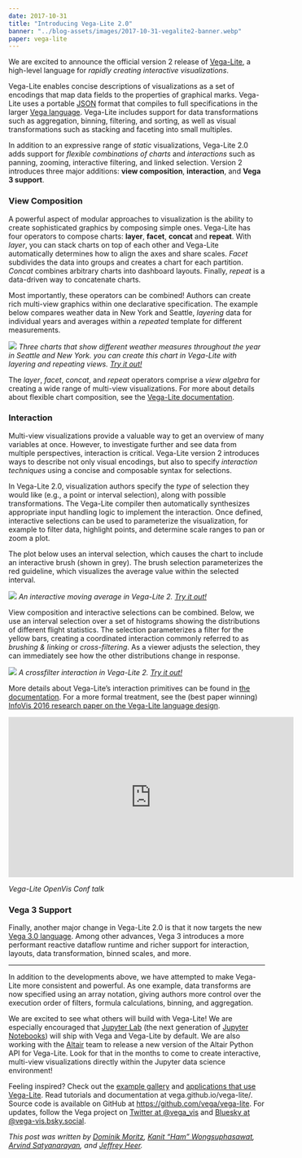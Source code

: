 ```yaml
---
date: 2017-10-31
title: "Introducing Vega-Lite 2.0"
banner: "../blog-assets/images/2017-10-31-vegalite2-banner.webp"
paper: vega-lite
---
```


We are excited to announce the official version 2 release of [Vega-Lite](https://vega.github.io/vega-lite/), a high-level language for *rapidly creating interactive visualizations*.

Vega-Lite enables concise descriptions of visualizations as a set of encodings that map data fields to the properties of graphical marks. Vega-Lite uses a portable [JSON](https://en.wikipedia.org/wiki/JSON) format that compiles to full specifications in the larger [Vega language](https://vega.github.io/vega/). Vega-Lite includes support for data transformations such as aggregation, binning, filtering, and sorting, as well as visual transformations such as stacking and faceting into small multiples.

In addition to an expressive range of *static* visualizations, Vega-Lite 2.0 adds support for *flexible combinations of charts* and *interactions* such as panning, zooming, interactive filtering, and linked selection. Version 2 introduces three major additions: **view composition**, **interaction**, and **Vega 3 support**.

### View Composition

A powerful aspect of modular approaches to visualization is the ability to create sophisticated graphics by composing simple ones. Vega-Lite has four operators to compose charts: **layer**, **facet**, **concat** and **repeat**. With *layer*, you can stack charts on top of each other and Vega-Lite automatically determines how to align the axes and share scales. *Facet* subdivides the data into groups and creates a chart for each partition. *Concat* combines arbitrary charts into dashboard layouts. Finally, *repeat* is a data-driven way to concatenate charts.

Most importantly, these operators can be combined! Authors can create rich multi-view graphics within one declarative specification. The example below compares weather data in New York and Seattle, *layering* data for individual years and averages within a *repeated* template for different measurements.

![](../blog-assets/images/2017-10-31-vegalite2-1.webp) 
*Three charts that show different weather measures throughout the year in Seattle and New York. you can create this chart in Vega-Lite with layering and repeating views. [Try it out!](https://vega.github.io/editor/#/examples/vega-lite/repeat_layer)*

The *layer*, *facet*, *concat*, and *repeat* operators comprise a *view algebra* for creating a wide range of multi-view visualizations. For more about details about flexible chart composition, see the [Vega-Lite documentation](https://vega.github.io/vega-lite/docs/composition.html).

### Interaction

Multi-view visualizations provide a valuable way to get an overview of many variables at once. However, to investigate further and see data from multiple perspectives, interaction is critical. Vega-Lite version 2 introduces ways to describe not only visual encodings, but also to specify *interaction techniques* using a concise and composable syntax for selections.

In Vega-Lite 2.0, visualization authors specify the *type* of selection they would like (e.g., a point or interval selection), along with possible transformations. The Vega-Lite compiler then automatically synthesizes appropriate input handling logic to implement the interaction. Once defined, interactive selections can be used to parameterize the visualization, for example to filter data, highlight points, and determine scale ranges to pan or zoom a plot.

The plot below uses an interval selection, which causes the chart to include an interactive brush (shown in grey). The brush selection parameterizes the red guideline, which visualizes the average value within the selected interval.

![](../blog-assets/images/2017-10-31-vegalite2-2.gif) 
*An interactive moving average in Vega-Lite 2. [Try it out!](https://vega.github.io/editor/#/examples/vega-lite/selection_layer_bar_month)*

View composition and interactive selections can be combined. Below, we use an interval selection over a set of histograms showing the distributions of different flight statistics. The selection parameterizes a filter for the yellow bars, creating a coordinated interaction commonly referred to as *brushing & linking* or *cross-filtering*. As a viewer adjusts the selection, they can immediately see how the other distributions change in response.

![](../blog-assets/images/2017-10-31-vegalite2-3.gif)
*A crossfilter interaction in Vega-Lite 2. [Try it out!](https://vega.github.io/editor/#/examples/vega-lite/interactive_layered_crossfilter)*

More details about Vega-Lite’s interaction primitives can be found in [the documentation](https://vega.github.io/vega-lite/docs/selection.html). For a more formal treatment, see the (best paper winning) [InfoVis 2016 research paper on the Vega-Lite language design](https://idl.cs.washington.edu/papers/vega-lite).

<iframe width="560" height="315" src="https://www.youtube.com/embed/9uaHRWj04D4?si=VwOIYbqaShcNitNY" title="YouTube video player" frameborder="0" allow="accelerometer; autoplay; clipboard-write; encrypted-media; gyroscope; picture-in-picture; web-share" referrerpolicy="strict-origin-when-cross-origin" allowfullscreen></iframe>

*Vega-Lite OpenVis Conf talk*

### Vega 3 Support

Finally, another major change in Vega-Lite 2.0 is that it now targets the new [Vega 3.0 language](https://vega.github.io/vega/). Among other advances, Vega 3 introduces a more performant reactive dataflow runtime and richer support for interaction, layouts, data transformation, binned scales, and more.

* * *

In addition to the developments above, we have attempted to make Vega-Lite more consistent and powerful. As one example, data transforms are now specified using an array notation, giving authors more control over the execution order of filters, formula calculations, binning, and aggregation.

We are excited to see what others will build with Vega-Lite! We are especially encouraged that [Jupyter Lab](https://github.com/jupyterlab/jupyterlab) (the next generation of [Jupyter Notebooks](http://jupyter.org/)) will ship with Vega and Vega-Lite by default. We are also working with the [Altair](https://altair-viz.github.io/) team to release a new version of the Altair Python API for Vega-Lite. Look for that in the months to come to create interactive, multi-view visualizations directly within the Jupyter data science environment!

Feeling inspired? Check out the [example gallery](https://vega.github.io/vega-lite/examples/) and [applications that use Vega-Lite](https://vega.github.io/vega-lite/applications.html). Read tutorials and documentation at vega.github.io/vega-lite/. Source code is available on GitHub at https://github.com/vega/vega-lite. For updates, follow the Vega project on [Twitter at @vega_vis](https://twitter.com/vega_vis) and [Bluesky at @vega-vis.bsky.social](https://bsky.app/profile/did:plc:oioe5nvbgcid2djoiwsajkzk).

*This post was written by [Dominik Moritz](https://twitter.com/domoritz), [Kanit “Ham” Wongsuphasawat](https://twitter.com/kanitw), [Arvind Satyanarayan](https://twitter.com/arvindsatya1), and [Jeffrey Heer](https://twitter.com/jeffrey_heer).*
